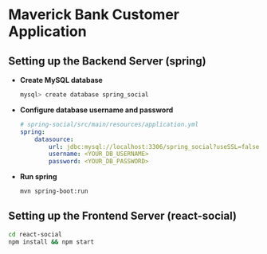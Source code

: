 # Maverick Bank Customer Application


## Setting up the Backend Server (spring)

+ **Create MySQL database**

	```bash
	mysql> create database spring_social
	```

+ **Configure database username and password**

	```yml
	# spring-social/src/main/resources/application.yml
	spring:
	    datasource:
	        url: jdbc:mysql://localhost:3306/spring_social?useSSL=false
	        username: <YOUR_DB_USERNAME>
	        password: <YOUR_DB_PASSWORD>
	```


+ **Run spring**

	```bash
	mvn spring-boot:run
	```

## Setting up the Frontend Server (react-social)

```bash
cd react-social
npm install && npm start
```

